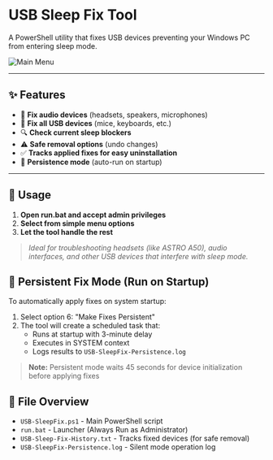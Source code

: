 # USB Sleep Fix Tool

A PowerShell utility that fixes USB devices preventing your Windows PC from entering sleep mode.

![Main Menu](https://i.imgur.com/aBCQds2.png)

---

## ✨ Features

- 🔧 **Fix audio devices** (headsets, speakers, microphones)
- 🔌 **Fix all USB devices** (mice, keyboards, etc.)
- 🔍 **Check current sleep blockers**
- ⚠️ **Safe removal options** (undo changes)
- ✅ **Tracks applied fixes for easy uninstallation**
- 🚀 **Persistence mode** (auto-run on startup)

---

## 🚀 Usage

1. **Open run.bat and accept admin privileges**
2. **Select from simple menu options**
3. **Let the tool handle the rest**

> _Ideal for troubleshooting headsets (like ASTRO A50), audio interfaces, and other USB devices that interfere with sleep mode._

## 🔄 Persistent Fix Mode (Run on Startup)
To automatically apply fixes on system startup:
1. Select option 6: "Make Fixes Persistent"
2. The tool will create a scheduled task that:
   - Runs at startup with 3-minute delay
   - Executes in SYSTEM context
   - Logs results to `USB-SleepFix-Persistence.log`

> **Note:** Persistent mode waits 45 seconds for device initialization before applying fixes

## 📂 File Overview
- `USB-SleepFix.ps1` - Main PowerShell script
- `run.bat` - Launcher (Always Run as Administrator)
- `USB-Sleep-Fix-History.txt` - Tracks fixed devices (for safe removal)
- `USB-SleepFix-Persistence.log` - Silent mode operation log

